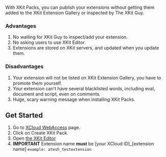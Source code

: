 With XKit Packs, you can publish your extensions without getting them added to the XKit Extension Gallery or inspected by The XKit Guy.

### Advantages
1. No waiting for XKit Guy to inspect/add your extension.
2. No asking users to use XKit Editor.
3. Extensions are stored on XKit servers, and updated when you update them.

### Disadvantages
1. Your extension will not be listed on XKit Extension Gallery, you have to promote them yourself.
2. Your extension can't have several blacklisted words, including eval, document and script, even on comments.
3. Huge, scary warning message when installing XKit Packs.

## Get Started
1. Go to [XCloud WebAccess](http://xkit.info/xcloud/webaccess/) page.
2. Click on Create XKit Pack.
3. Open [the XKit Editor](http://www.tumblr.com/xkit_editor)
4. **IMPORTANT** Extension name **must** be [your XCloud ID]_[extension name]
`example: atesh_testextension`